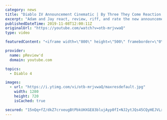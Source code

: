 ```yaml
---
category: news
title: "Diablo IV Announcement Cinematic | By Three They Come Reaction / Review / Rating"
excerpt: "Adam and Jay react, review, riff, and rate the new announcement cinematic everyone wanted to see last year at Blizzcon, Diablo IV 'By Three They Come'."
publishedDateTime: 2019-11-08T12:00:11Z
originalUrl: "https://youtube.com/watch?v=otb-mrjvwaQ"
type: video

featuredContent: "<iframe width=\"800\" height=\"500\" frameborder=\"0\" src=\"https://www.youtube.com/embed/otb-mrjvwaQ\" allow=\"accelerometer; autoplay; encrypted-media; gyroscope; picture-in-picture\" allowfullscreen></iframe>"

provider:
  name: pReview'd
  domain: youtube.com

topics:
  - Diablo 4

images:
  - url: "https://i.ytimg.com/vi/otb-mrjvwaQ/maxresdefault.jpg"
    width: 1280
    height: 720
    isCached: true

secured: "15nQq+fZ/dkZ7crxeugBtPbkUHXGE83blujAyp0fI+NJ2ytJQs45CQyHEJVLx+S0iXlv9aNnkbS86z0lh+/yc8uJbgGTSLtaFG1A7XzIAn5IbckCY1dx6ETsb72sjHFWdgyXlhif+UFr9H1b0xNBvmS5Kl2a5t8rh4a7NQdqVx7JHdEC2Oq3ntbabHHb0D/CH+SRdc4LCJ4bPeQ+94PTZ79Yy2kOq0lhDczs6zo1D0YwhwfE6550yU307wpY1xQWG3Ww2oW3dqhUWqIpUbW4C9orXPNEHZJE0QEnw4s4ZJkmVyxvVzZJ8oIFokoPc2c73jZkLf31EKzr1LzdV4dYwUs8lxM0EFM1OHn80F6I02AEFHTWMO88hyVSV5JhFzHDbiQk25pUyGUvhhS4X1bvB0uGP1X0O3LNtcpHo0obq9YuiXIwkZ6T6kljB05DXebi;WMtDO+ls2C4FTTZPPCqXCQ=="
---
```


